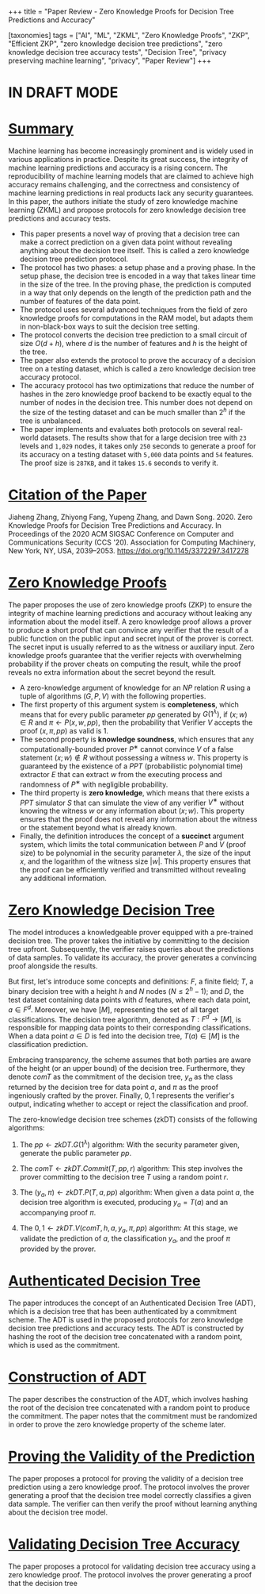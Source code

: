 +++
title = "Paper Review - Zero Knowledge Proofs for Decision Tree Predictions and Accuracy"

[taxonomies]
tags = ["AI", "ML", "ZKML", "Zero Knowledge Proofs", "ZKP", "Efficient ZKP",  "zero knowledge decision tree predictions", "zero knowledge decision tree accuracy tests", "Decision Tree", "privacy preserving machine learning", "privacy", "Paper Review"]
+++

# **IN DRAFT MODE**

# [Summary](#summary)
Machine learning has become increasingly prominent and is widely used in various applications in practice. Despite its great success, the integrity of machine learning predictions and accuracy is a rising concern. The reproducibility of machine learning models that are claimed to achieve high accuracy remains challenging, and the correctness and consistency of machine learning predictions in real products lack any security guarantees. In this paper, the authors initiate the study of zero knowledge machine learning (ZKML) and propose protocols for zero knowledge decision tree predictions and accuracy tests.


- This paper presents a novel way of proving that a decision tree can make a correct prediction on a given data point without revealing anything about the decision tree itself. This is called a zero knowledge decision tree prediction protocol.
- The protocol has two phases: a setup phase and a proving phase. In the setup phase, the decision tree is encoded in a way that takes linear time in the size of the tree. In the proving phase, the prediction is computed in a way that only depends on the length of the prediction path and the number of features of the data point.
- The protocol uses several advanced techniques from the field of zero knowledge proofs for computations in the RAM model, but adapts them in non-black-box ways to suit the decision tree setting.
- The protocol converts the decision tree prediction to a small circuit of size $O(d + h)$, where $d$ is the number of features and $h$ is the height of the tree.
- The paper also extends the protocol to prove the accuracy of a decision tree on a testing dataset, which is called a zero knowledge decision tree accuracy protocol.
- The accuracy protocol has two optimizations that reduce the number of hashes in the zero knowledge proof backend to be exactly equal to the number of nodes in the decision tree. This number does not depend on the size of the testing dataset and can be much smaller than $2^h$ if the tree is unbalanced.
- The paper implements and evaluates both protocols on several real-world datasets. The results show that for a large decision tree with `23` levels and `1,029` nodes, it takes only `250` seconds to generate a proof for its accuracy on a testing dataset with `5,000` data points and `54` features. The proof size is `287KB`, and it takes `15.6` seconds to verify it.


# [Citation of the Paper](#citation-of-the-paper)

Jiaheng Zhang, Zhiyong Fang, Yupeng Zhang, and Dawn Song. 2020. Zero Knowledge Proofs for Decision Tree Predictions and Accuracy. In Proceedings of the 2020 ACM SIGSAC Conference on Computer and Communications Security (CCS '20). Association for Computing Machinery, New York, NY, USA, 2039–2053. https://doi.org/10.1145/3372297.3417278


# [Zero Knowledge Proofs](#zero-knowledge-proofs)
The paper proposes the use of zero knowledge proofs (ZKP) to ensure the integrity of machine learning predictions and accuracy without leaking any information about the model itself. A zero knowledge proof allows a prover to produce a short proof that can convince any verifier that the result of a public function on the public input and secret input of the prover is correct. The secret input is usually referred to as the witness or auxiliary input. Zero knowledge proofs guarantee that the verifier rejects with overwhelming probability if the prover cheats on computing the result, while the proof reveals no extra information about the secret beyond the result.

- A zero-knowledge argument of knowledge for an $NP$ relation $R$ using a tuple of algorithms $(G, P, V)$ with the following properties.
- The first property of this argument system is **completeness**, which means that for every public parameter $pp$ generated by $G(1^λ)$, if $(x; w) ∈ R$ and $π ← P(x, w, pp)$, then the probability that Verifier $V$ accepts the proof $(x, π, pp)$ as valid is $1$.
- The second property is **knowledge soundness**, which ensures that any computationally-bounded prover $P^∗$ cannot convince $V$ of a false statement $(x; w) ∉ R$ without possessing a witness $w$. This property is guaranteed by the existence of a $PPT$ (probabilistic polynomial time) extractor $E$ that can extract $w$ from the executing process and randomness of $P^∗$ with negligible probability.
- The third property is **zero knowledge**, which means that there exists a $PPT$ simulator $S$ that can simulate the view of any verifier $V^∗$ without knowing the witness $w$ or any information about $(x; w)$. This property ensures that the proof does not reveal any information about the witness or the statement beyond what is already known.
- Finally, the definition introduces the concept of a **succinct** argument system, which limits the total communication between $P$ and $V$ (proof size) to be polynomial in the security parameter $λ$, the size of the input $x$, and the logarithm of the witness size $|w|$. This property ensures that the proof can be efficiently verified and transmitted without revealing any additional information.


# [Zero Knowledge Decision Tree](#zero-knowledge-decision-tree) 

The model introduces a knowledgeable prover equipped with a pre-trained decision tree. The prover takes the initiative by committing to the decision tree upfront. Subsequently, the verifier raises queries about the predictions of data samples. To validate its accuracy, the prover generates a convincing proof alongside the results.

But first, let's introduce some concepts and definitions: $F$, a finite field; $T$, a binary decision tree with a height $h$ and $N$ nodes $(N ≤ 2^h −1)$; and $D$, the test dataset containing data points with $d$ features, where each data point, $a ∈ F^d$. Moreover, we have $[M]$, representing the set of all target classifications. The decision tree algorithm, denoted as $T : F^d → [M]$, is responsible for mapping data points to their corresponding classifications. When a data point $a ∈ D$ is fed into the decision tree, $T(a) ∈ [M]$ is the classification prediction.

Embracing transparency, the scheme assumes that both parties are aware of the height (or an upper bound) of the decision tree. Furthermore, they denote $comT$ as the commitment of the decision tree, $y_a$ as the class returned by the decision tree for data point $a$, and $π$ as the proof ingeniously crafted by the prover. Finally, ${0, 1}$ represents the verifier's output, indicating whether to accept or reject the classification and proof.

The zero-knowledge decision tree schemes (zkDT) consists of the following algorithms:

1. The $pp ← zkDT.G(1^λ)$ algorithm: With the security parameter given, generate the public parameter $pp$.

2. The $comT ← zkDT.Commit(T , pp, r)$ algorithm: This step involves the prover committing to the decision tree $T$ using a random point $r$.

3. The $(y_a, π ) ← zkDT.P(T , a, pp)$ algorithm: When given a data point $a$, the decision tree algorithm is executed, producing $y_a = T(a)$ and an accompanying proof $π$.

4. The ${0, 1} ← zkDT.V(comT , h, a, y_a, π , pp)$ algorithm: At this stage, we validate the prediction of $a$, the classification $y_a$, and the proof $π$ provided by the prover.


# [Authenticated Decision Tree](#authenticated-decision-tree) 
The paper introduces the concept of an Authenticated Decision Tree (ADT), which is a decision tree that has been authenticated by a commitment scheme. The ADT is used in the proposed protocols for zero knowledge decision tree predictions and accuracy tests. The ADT is constructed by hashing the root of the decision tree concatenated with a random point, which is used as the commitment.

# [Construction of ADT](#construction-of-adt)
The paper describes the construction of the ADT, which involves hashing the root of the decision tree concatenated with a random point to produce the commitment. The paper notes that the commitment must be randomized in order to prove the zero knowledge property of the scheme later.

# [Proving the Validity of the Prediction](#proving-the-validity-of-the-prediction)
The paper proposes a protocol for proving the validity of a decision tree prediction using a zero knowledge proof. The protocol involves the prover generating a proof that the decision tree model correctly classifies a given data sample. The verifier can then verify the proof without learning anything about the decision tree model.

# [Validating Decision Tree Accuracy](#validating-decision-tree-accuracy)
The paper proposes a protocol for validating decision tree accuracy using a zero knowledge proof. The protocol involves the prover generating a proof that the decision tree
